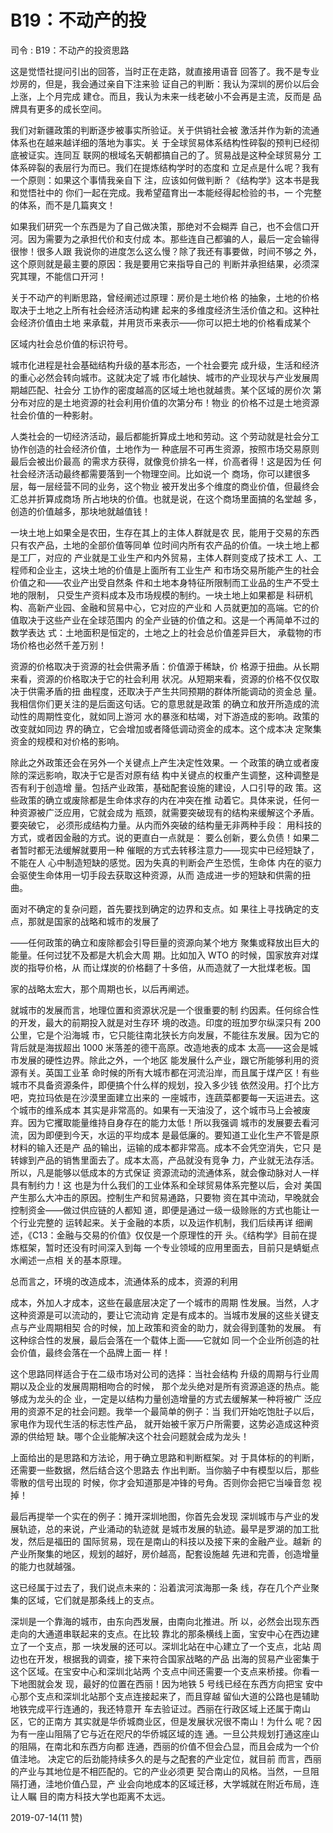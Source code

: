 # B19：不动产的投

司令 : B19：不动产的投资思路

这是觉悟社提问引出的回答，当时正在走路，就直接用语音 回答了。我不是专业炒房的，但是，我会通过亲自下注来验 证自己的判断：我认为深圳的房价以后会上涨，上个月完成 建仓。而且，我认为未来一线老破小不会再是主流，反而是 品牌具有更多的成长空间。

我们对新疆政策的判断逐步被事实所验证。关于供销社会被 激活并作为新的流通体系也在越来越详细的落地为事实。关 于全球贸易体系结构性碎裂的预判已经彻底被证实。连同互 联网的根域名天朝都搞自己的了。贸易战是这种全球贸易分 工体系碎裂的表层行为而已。我们在提炼结构学时的态度和 立足点是什么呢？我有一个原则：如果这个事情我亲自下 注，应该如何做判断？《结构学》这本书是我和觉悟社中的 你们一起在完成。我希望蕴育出一本能经得起检验的书，一 个完整的体系，而不是几篇爽文！

如果我们研究一个东西是为了自己做决策，那绝对不会糊弄 自己，也不会信口开河。因为需要为之承担代价和支付成 本。那些连自己都骗的人，最后一定会输得很惨！很多人跟 我说你的进度怎么这么慢？除了我还有事要做，时间不够之 外，这个原则就是最主要的原因：我是要用它来指导自己的 判断并承担结果，必须深究其理，不能信口开河！

关于不动产的判断思路，曾经阐述过原理：房价是土地价格 的抽象，土地的价格取决于土地之上所有社会经济活动构建 起来的多维度经济生活价值之和。这种社会经济价值由土地 来承载，并用货币来表示——你可以把土地的价格看成某个

区域内社会总价值的标识符号。

城市化进程是社会基础结构升级的基本形态，一个社会要完 成升级，生活和经济的重心必然会转向城市。这就决定了城 市化越快、城市的产业现状与产业发展周期越匹配、社会分 工协作的密度越高的区域土地也就越贵。某个区域的房价次 第分布对应的是土地资源的社会利用价值的次第分布！物业 的价格不过是土地资源社会价值的一种影射。

人类社会的一切经济活动，最后都能折算成土地和劳动。这 个劳动就是社会分工协作创造的社会经济价值，土地作为一 种底层不可再生资源，按照市场交易原则最后会被出价最高 的需求方获得，就像竞价排名一样，价高者得！这是因为任 何社会经济活动最终都需要落到一个物理空间。比如说一个 商场，你可以建很多层，每一层经营不同的业务，这个物业 被开发出多个维度的商业价值，但最终会汇总并折算成商场 所占地块的价值。也就是说，在这个商场里面搞的名堂越 多，创造的价值越多，那块地就越值钱！

一块土地上如果全是农田，生存在其上的主体人群就是农 民，能用于交易的东西只有农产品，土地的全部价值等同单 位时间内所有农产品的价值。一块土地上都是工厂，对应的 产业就是工业生产和内外贸易，主体人群则变成了技术工 人、工程师和企业主，这块土地的价值是上面所有工业生产 和市场交易所能产生的社会价值之和——农业产出受自然条 件和土地本身特征所限制而工业品的生产不受土地的限制， 只受生产资料成本及市场规模的制约。一块土地上如果都是 科研机构、高新产业园、金融和贸易中心，它对应的产业和 人员就更加的高端。它的价值取决于这些产业在全球范围内 的全产业链的价值之和。这是一个再简单不过的数学表达 式：土地面积是恒定的，土地之上的社会总价值差异巨大， 承载物的市场价格也必然千差万别！

资源的价格取决于资源的社会供需矛盾：价值源于稀缺，价 格源于扭曲。从长期来看，资源的价格取决于它的社会利用 状况。从短期来看，资源的价格不仅仅取决于供需矛盾的扭 曲程度，还取决于产生共同预期的群体所能调动的资金总 量。我相信你们更关注的是后面这句话。它的意思就是政策 的确立和放开所造成的流动性的周期性变化，就如同上游河 水的暴涨和枯竭，对下游造成的影响。政策的改变就如同边 界的确立，它会增加或者降低调动资金的成本。这个成本决 定聚集资金的规模和对价格的影响。

除此之外政策还会在另外一个关键点上产生决定性效果。一 个政策的确立或者废除的深远影响，取决于它是否对原有结 构中关键点的权重产生调整，这种调整是否有利于创造增 量。包括产业政策，基础配套设施的建设，人口引导的政 策。这些政策的确立或废除都是生命体求存的内在冲突在推 动着它。具体来说，任何一种资源被广泛应用，它就会成为 瓶颈，就需要突破现有的结构来缓解这个矛盾。要突破它， 必须形成结构力量。从内而外突破的结构量无非两种手段： 用科技的方式，或者因金融的方式。说的更直白一点就是： 要么创新，要么负债！如果二者暂时都无法缓解就要用一种 催眠的方式去转移注意力——现实中已经短缺了，不能在人 心中制造短缺的感觉。因为失真的判断会产生恐慌，生命体 内在的驱力会驱使生命体用一切手段去获取这种资源，从而 造成进一步的短缺和供需的扭曲。

面对不确定的复杂问题，首先要找到确定的边界和支点。如 果往上寻找确定的支点，那就是国家的战略和城市的发展了

——任何政策的确立和废除都会引导巨量的资源向某个地方 聚集或释放出巨大的能量。任何过犹不及都是大机会大周 期。比如加入 WTO 的时候，国家放弃对煤炭的指导价格，从 而让煤炭的价格翻了十多倍，从而造就了一大批煤老板。国

家的战略太宏大，那个周期也长，以后再阐述。

就城市的发展而言，地理位置和资源状况是一个很重要的制 约因素。任何综合性的开发，最大的前期投入就是对生存环 境的改造。印度的班加罗尔纵深只有 200 公里，它是个沿海城 市，它只能往南北狭长方向发展，不能往东发展。因为它的 背后就是海拔超出 1000 米落差的德干高原。改造地表的成本 太高——这会是城市发展的硬性边界。除此之外，一个地区 能发展什么产业，跟它所能够利用的资源有关。英国工业革 命时候的所有大城市都在河流沿岸，而且属于煤产区！有些 城市不具备资源条件，即便搞个什么样的规划，投入多少钱 依然没用。打个比方吧，克拉玛依是在沙漠里面建立出来的 一座城市，连蔬菜都要每一天运进去。这个城市的维系成本 其实是非常高的。如果有一天油没了，这个城市马上会被废 弃。因为它攫取能量维持自身存在的能力太低！所以我强调 城市的发展要去看河流，因为即便到今天，水运的平均成本 是最低廉的。要知道工业化生产不管是原材料的输入还是产 品的输出，运输的成本都非常高。成本不会凭空消失，它只 是转嫁到产品的销售里面去了。成本太高，产品就没有竞争 力，产业就无法存活。所以，凡是能够以低成本的方式保证 资源流动的流通体系，就会像动脉对人一样具有制约力！这 也是为什么我们的工业体系和全球贸易体系完整以后，会对 美国产生那么大冲击的原因。控制生产和贸易通路，只要物 资在其中流动，早晚就会控制资金——做过供应链的人都知 道，即便是通过一级一级赊账的方式也能让一个行业完整的 运转起来。关于金融的本质，以及运作机制，我们后续再详 细阐述，《C13：金融与交易的价值》仅仅是一个原理性的开 头。《结构学》目前在提炼框架，暂时还没有时间深入到每 一个专业领域的应用里面去，目前只是蜻蜓点水阐述一点相 关的基本原理。

总而言之，环境的改造成本，流通体系的成本，资源的利用

成本，外加人才成本，这些在最底层决定了一个城市的周期 性发展。当然，人才这种资源是可以流动的，要让它流动肯 定是有成本的。当城市发展的这些关键支点与产业周期相契 合的时候，加上政策和资金的助力，就会得到蓬勃的发展。 有这种综合性的发展，最后会落在一个载体上面——它就如 同一个企业所创造的社会价值，最终会落在一个品牌上面一 样！

这个思路同样适合于在二级市场对公司的选择：当社会结构 升级的周期与行业周期以及企业的发展周期相吻合的时候， 那个龙头绝对是所有资源追逐的热点。能够成为龙头的企 业，一定是以结构力量创造增量的方式去缓解某一种将被广 泛应用的资源不足的社会问题。我举一个最简单的例子：当 我们开始吃饱肚子以后，家电作为现代生活的标志性产品， 就开始被千家万户所需要，这势必造成这种资源的供给短 缺。哪个企业能解决这个社会问题就会成为龙头！

上面给出的是思路和方法论，用于确立思路和判断框架。对 于具体标的的判断，还需要一些数据，然后结合这个思路去 作出判断。当你脑子中有模型以后，那些零散的信号出现的 时候，你才会知道那是冲锋的号角。否则你会把它当噪音忽 视掉！

最后再提举一个实在的例子：摊开深圳地图，你首先会发现 深圳城市与产业的发展轨迹，总的来说，产业涌动的轨迹就 是城市发展的轨迹。最早是罗湖的加工批发，然后是福田的 国际贸易，现在是南山的科技以及接下来的金融产业。越新 的产业所聚集的地区，规划的越好，房价越高，配套设施越 先进和完善，创造增量的能力也就越强。

这已经属于过去了，我们说点未来的：沿着滨河滨海那一条 线，存在几个产业聚集的区域，它们就是那条线上的支点。

深圳是一个靠海的城市，由东向西发展，由南向北推进。所 以，必然会出现东西走向的大通道串联起来的支点。在比较 靠北的那条横线上面，宝安中心在西边建立了一个支点，那 一块发展的还可以。深圳北站在中心建立了一个支点，北站 周边也在开发，根据我的调查，接下来符合国家战略的产品 出海的贸易产业密集于这个区域。在宝安中心和深圳北站两 个支点中间还需要一个支点来桥接。你看一下地图就会发 现，最好的位置在西丽！因为地铁 5 号线已经在东西方向把宝 安中心那个支点和深圳北站那个支点连接起来了，而且穿越 留仙大道的公路也是辅助地铁完成平行连通的，我还特意开 车去验证过。西丽在行政区域上还属于南山区，它的正南方 其实就是华侨城商业区，但是发展状况很不南山！为什么 呢？因为有一座山阻隔了它与近在咫尺的华侨城区域的连 通。一旦公共规划打通这座山的阻隔，在南北和东西方向都 连通，西丽的价值不但会凸显，而且会成为一个价值洼地。 决定它的后劲能持续多久的是与之配套的产业定位，就目前 而言，西丽的产业与其地位是不相匹配的。它的产业必须更 契合南山的风格。当然，一旦阻隔打通，洼地价值凸显，产 业会向地成本的区域迁移，大学城就在附近布局，连让人瞩 目的南方科技大学也距离不太远。

2019-07-14(11 赞)